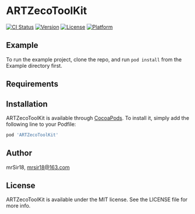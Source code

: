 # ARTZecoToolKit

[![CI Status](https://img.shields.io/travis/mrSir18/ARTZecoToolKit.svg?style=flat)](https://travis-ci.org/mrSir18/ARTZecoToolKit)
[![Version](https://img.shields.io/cocoapods/v/ARTZecoToolKit.svg?style=flat)](https://cocoapods.org/pods/ARTZecoToolKit)
[![License](https://img.shields.io/cocoapods/l/ARTZecoToolKit.svg?style=flat)](https://cocoapods.org/pods/ARTZecoToolKit)
[![Platform](https://img.shields.io/cocoapods/p/ARTZecoToolKit.svg?style=flat)](https://cocoapods.org/pods/ARTZecoToolKit)

## Example

To run the example project, clone the repo, and run `pod install` from the Example directory first.

## Requirements

## Installation

ARTZecoToolKit is available through [CocoaPods](https://cocoapods.org). To install
it, simply add the following line to your Podfile:

```ruby
pod 'ARTZecoToolKit'
```

## Author

mrSir18, mrsir18@163.com

## License

ARTZecoToolKit is available under the MIT license. See the LICENSE file for more info.

